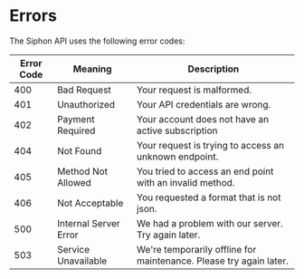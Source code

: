 # Errors

The Siphon API uses the following error codes:


Error Code | Meaning | Description
---------- | ------- | -----------
400 | Bad Request | Your request is malformed.
401 | Unauthorized | Your API credentials are wrong.
402 | Payment Required | Your account does not have an active subscription
404 | Not Found | Your request is trying to access an unknown endpoint.
405 | Method Not Allowed | You tried to access an end point with an invalid method.
406 | Not Acceptable | You requested a format that is not json.
500 | Internal Server Error | We had a problem with our server. Try again later.
503 | Service Unavailable | We're temporarily offline for maintenance. Please try again later.